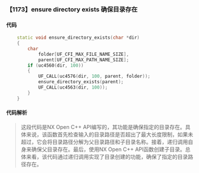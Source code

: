 ### 【1173】ensure directory exists 确保目录存在

#### 代码

```cpp
    static void ensure_directory_exists(char *dir)  
    {  
        char  
            folder[UF_CFI_MAX_FILE_NAME_SIZE],  
            parent[UF_CFI_MAX_PATH_NAME_SIZE];  
        if (uc4560(dir, 100))  
        {  
            UF_CALL(uc4576(dir, 100, parent, folder));  
            ensure_directory_exists(parent);  
            UF_CALL(uc4563(dir, 100));  
        }  
    }

```

#### 代码解析

> 这段代码是NX Open C++ API编写的，其功能是确保指定的目录存在。具体来说，该函数首先检查输入的目录路径是否超出了最大长度限制，如果未超过，它会将目录路径分解为父目录路径和子目录名称。接着，递归调用自身来确保父目录存在。最后，使用NX Open C++ API函数创建子目录。总体来看，该代码通过递归调用实现了目录创建的功能，确保了指定的目录路径存在。
>
